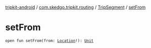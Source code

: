 [tripkit-android](../../index.md) / [com.skedgo.tripkit.routing](../index.md) / [TripSegment](index.md) / [setFrom](./set-from.md)

# setFrom

`open fun setFrom(from: `[`Location`](../../com.skedgo.tripkit.common.model/-location/index.md)`!): `[`Unit`](https://kotlinlang.org/api/latest/jvm/stdlib/kotlin/-unit/index.html)